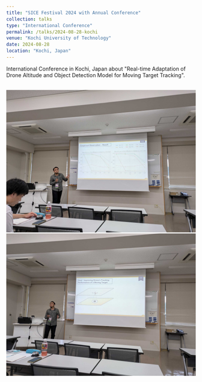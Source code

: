 ```yaml
---
title: "SICE Festival 2024 with Annual Conference"
collection: talks
type: "International Conference"
permalink: /talks/2024-08-28-kochi
venue: "Kochi University of Technology"
date: 2024-08-28
location: "Kochi, Japan"
---
```


International Conference in Kochi, Japan about "Real-time Adaptation of Drone Altitude and Object Detection Model for Moving Target Tracking".

<br/><img src='/images/kochi_1.jpg'>
<br/><img src='/images/kochi_2.jpg'>
